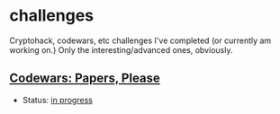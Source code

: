 # challenges
Cryptohack, codewars, etc challenges I've completed (or currently am working on.) Only the interesting/advanced ones, obviously.

## [Codewars: Papers, Please](https://www.codewars.com/kata/59d582cafbdd0b7ef90000a0)
- Status: [in progress]()
